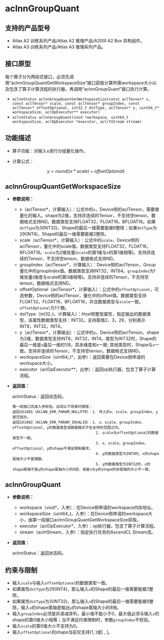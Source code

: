 # aclnnGroupQuant

## 支持的产品型号

- Atlas A2 训练系列产品/Atlas A2 推理产品/A200I A2 Box 异构组件。
- Atlas A3 训练系列产品/Atlas A3 推理系列产品。

## 接口原型
每个算子分为两段式接口，必须先调用“aclnnGroupQuantGetWorkspaceSize”接口获取计算所需workspace大小以及包含了算子计算流程的执行器，再调用“aclnnGroupQuant”接口执行计算。

- `aclnnStatus aclnnGroupQuantGetWorkspaceSize(const aclTensor* x, const aclTensor* scale, const aclTensor* groupIndex, const aclTensor* offsetOptional, int32_t dstType, aclTensor* y, uint64_t* workspaceSize, aclOpExecutor** executor)`
- `aclnnStatus aclnnGroupQuant(void *workspace, uint64_t workspaceSize, aclOpExecutor *executor, aclrtStream stream)`

## 功能描述

- 算子功能：对输入x进行分组量化操作。
- 计算公式：

  $$
  y = round((x * scale) + offsetOptional)
  $$

## aclnnGroupQuantGetWorkspaceSize

- **参数说明：**

  - x（aclTensor*，计算输入）：公式中的`x`，Device侧的aclTensor，需要做量化的输入。shape为2维，支持非连续的Tensor，不支持空tensor。数据格式支持ND。数据类型支持FLOAT32，FLOAT16，BFLOAT16。如果`dstType`为3(INT32)，Shape的最后一维需要能被8整除；如果`dstType`为29(INT4)，Shape的最后一维需要能被2整除。
  - scale（aclTensor*，计算输入）：公式中的`scale`，Device侧的aclTensor，量化中的scale值。数据类型支持FLOAT32，FLOAT16，BFLOAT16。`scale`为2维张量(`scale`的第1维与x的第1维相等)。支持非连续的Tensor，不支持空tensor。数据格式支持ND。
  - groupIndex（aclTensor*，计算输入）：Device侧的aclTensor，Group量化中的groupIndex值。数据类型支持INT32，INT64。`groupIndex`为1维张量(维度与scale的第0维相等)。支持非连续的Tensor，不支持空tensor。数据格式支持ND。
  - offsetOptional（aclTensor*，计算输入）：公式中的`offsetOptional`，可选参数，Device侧的aclTensor，量化中的offset值。数据类型支持FLOAT32，FLOAT16，BFLOAT16，并且数据类型与`scale`一致。`offsetOptional`为1个数。
  - dstType（int32_t，计算输入）：Host侧整型属性，指定输出的数据类型，该属性数据类型支持：INT32。支持取值2，3，29，分别表示INT8，INT32，INT4。
  - y（aclTensor*，计算输出）: 公式中的`y`，Device侧的aclTensor。shape为2维，数据类型支持INT8，INT32，INT4。类型为INT32时，Shape的最后一维是`x`最后一维的1/8，其余维度和x一致; 其他类型时，Shape与`x`一致。支持非连续的Tensor，不支持空tensor。数据格式支持ND。
  - workspaceSize（uint64_t*，出参）：返回需要在Device侧申请的workspace大小。
  - executor（aclOpExecutor**，出参）：返回op执行器，包含了算子计算流程。

- **返回值：**

  aclnnStatus：返回状态码。

  ```
  第一段接口完成入参校验，出现以下场景时报错：
  返回161001（ACLNN_ERR_PARAM_NULLPTR）：1. 传入的x、scale、groupIndex、y是空指针。
  返回161002（ACLNN_ERR_PARAM_INVALID）：1. x、scale、groupIndex、offsetOptional、y的数据类型或数据格式不在支持的范围之内。
                                        2. scale与offsetOptional的数据类型不一致。
                                        3. x、scale、groupIndex、offsetOptional、y的shape不满足限制要求。
                                        4. y的数据类型为INT4时，x的shape尾轴大小不是偶数。
                                        5. y的数据类型为INT32时，x的shape尾轴不是y的shape尾轴大小的8倍，或者x与y的shape的非尾轴的大小不一致。
  ```

## aclnnGroupQuant

- **参数说明：**

  - workspace（void*，入参）：在Device侧申请的workspace内存地址。
  - workspaceSize（uint64_t，入参）：在Device侧申请的workspace大小，由第一段接口aclnnGroupQuantGetWorkspaceSize获取。
  - executor（aclOpExecutor*，入参）：op执行器，包含了算子计算流程。
  - stream（aclrtStream，入参）：指定执行任务的AscendCL Stream流。

- **返回值：**

  aclnnStatus：返回状态码。

## 约束与限制
- 输入`scale`与输入`offsetOptional`的数据类型一致。
- 如果属性`dstType`为29(INT4)，那么输入`x`的Shape的最后一维需要能被2整除。
- 如果属性`dstType`为3(INT32)，那么输入`x`的Shape的最后一维需要能被8整除，输入`x`的shape尾轴是输出`y`的shape尾轴大小的8倍。
- 输入`groupIndex`必须是非递减序列，最小值不能小于0，最大值必须与输入`x`的shape的第0维大小相等；当不满足约束限制时，参数`groupIndex`不校验。
- 输入`scale`的第0维大小不支持为0。
- 输入`offsetOptional`的shape当前仅支持[1, ]或[ , ]。


